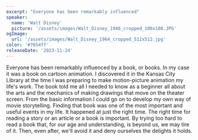 ```yaml
---
excerpt: "Everyone has been remarkably influenced"
speaker:
  name: 'Walt Disney'
  picture: '/assets/images/Walt_Disney_1946_cropped_100x100.JPG'
ogImage:
  url: '/assets/images/Walt_Disney_1964_cropped_512x512.jpg'
color: '#7654ff'
releaseDate: '2023-11-24'
---
```

Everyone has been remarkably influenced by a book, or books. In my case it was a book on cartoon animation. I discovered it in the Kansas City Library at the time I was preparing to make motion-picture animation my life's work. The book told me all I needed to know as a beginner all about the arts and the mechanics of making drawings that move on the theater screen. From the basic information I could go on to develop my own way of movie storytelling. Finding that book was one of the most important and useful events in my life. It happened at just the right time. The right time for reading a story or an article or a book is important. By trying too hard to read a book that, for our age and understanding, is beyond us, we may tire of it. Then, even after, we'll avoid it and deny ourselves the delights it holds.

